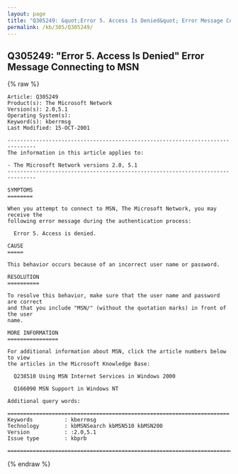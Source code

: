 ```yaml
---
layout: page
title: "Q305249: &quot;Error 5. Access Is Denied&quot; Error Message Connecting to MSN"
permalink: /kb/305/Q305249/
---
```


## Q305249: &quot;Error 5. Access Is Denied&quot; Error Message Connecting to MSN

{% raw %}

	Article: Q305249
	Product(s): The Microsoft Network
	Version(s): 2.0,5.1
	Operating System(s): 
	Keyword(s): kberrmsg
	Last Modified: 15-OCT-2001
	
	-------------------------------------------------------------------------------
	The information in this article applies to:
	
	- The Microsoft Network versions 2.0, 5.1 
	-------------------------------------------------------------------------------
	
	SYMPTOMS
	========
	
	When you attempt to connect to MSN, The Microsoft Network, you may receive the
	following error message during the authentication process:
	
	  Error 5. Access is denied.
	
	CAUSE
	=====
	
	This behavior occurs because of an incorrect user name or password.
	
	RESOLUTION
	==========
	
	To resolve this behavior, make sure that the user name and password are correct
	and that you include "MSN/" (without the quotation marks) in front of the user
	name.
	
	MORE INFORMATION
	================
	
	For additional information about MSN, click the article numbers below to view
	the articles in the Microsoft Knowledge Base:
	
	  Q238510 Using MSN Internet Services in Windows 2000
	
	  Q166090 MSN Support in Windows NT
	
	Additional query words:
	
	======================================================================
	Keywords          : kberrmsg 
	Technology        : kbMSNSearch kbMSN510 kbMSN200
	Version           : :2.0,5.1
	Issue type        : kbprb
	
	=============================================================================
	

{% endraw %}
